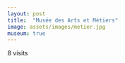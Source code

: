 ```yaml
---
layout: post
title:  "Musée des Arts et Métiers"
image: assets/images/metier.jpg
museum: true
---
```


8 visits
